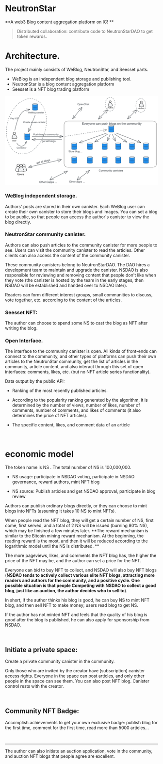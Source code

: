 # NeutronStar

**A web3 Blog content aggregation platform on IC! **

> Distributed collaboration: contribute code to NeutronStarDAO to get token rewards.


# Architecture.

The project mainly consists of WeBlog, NeutronStar, and Seesset parts.

* WeBlog is an independent blog storage and publishing tool.
* NeutronStar is a blog content aggregation platform
* Seesset is a NFT blog trading platform

![3](assets/readme/3.png)

### WeBlog independent storage.

Authors' posts are stored in their own canister. Each WeBlog user can create their own canister to store their blogs and images. You can set a blog to be public, so that people can access the author's canister to view the blog directly.

### NeutronStar community canister.

Authors can also push articles to the community canister for more people to see. Users can visit the community canister to read the articles. Other clients can also access the content of the community canister.

These community canisters belong to NeutronStarDAO. The DAO hires a development team to maintain and upgrade the canister. NSDAO is also responsible for reviewing and removing content that people don't like when they vote (the canister is hosted by the team in the early stages, then NSDAO will be established and handed over to NSDAO later).

Readers can form different interest groups, small communities to discuss, vote together, etc. according to the content of the articles.

### Seesset NFT:

The author can choose to spend some NS to cast the blog as NFT after writing the blog.

### Open Interface.

The interface to the community canister is open. All kinds of front-ends can connect to the community, and other types of platforms can push their own articles to the NeutronStar community, get the list of articles in the community, article content, and also interact through this set of open interfaces: comments, likes, etc. (but no NFT article series functionality).

Data output by the public API:

* Ranking of the most recently published articles.

* According to the popularity ranking generated by the algorithm, it is determined by the number of views, number of likes, number of comments, number of comments, and likes of comments (it also determines the price of NFT articles).

* The specific content, likes, and comment data of an article

<br/>


# economic model

The token name is NS . The total number of NS is 100,000,000.

* NS usage: participate in NSDAO voting, participate in NSDAO governance, reward authors, mint NFT blog

* NS source: Publish articles and get NSDAO approval, participate in blog review

Authors can publish ordinary blogs directly, or they can choose to mint blogs into NFTs (assuming it takes 10 NS to mint NFTs).

When people read the NFT blog, they will get a certain number of NS, first come, first served, and a total of 2 NS will be issued (burning 80% NS), which may be finished a few minutes later. **The reward mechanism is similar to the Bitcoin mining reward mechanism. At the beginning, the reading reward is the most, and then it will be reduced according to the logarithmic model until the NS is distributed. **

The more pageviews, likes, and comments the NFT blog has, the higher the price of the NFT may be, and the author can set a price for the NFT.

Everyone can bid to buy NFT to collect, and NSDAO will also buy NFT blogs (**NSDAO tends to actively collect various elite NFT blogs, attracting more readers and authors for the community, and a positive cycle. One possible situation is that people Competing with NSDAO to collect a good blog, just like an auction, the author decides who to sell to**).

In short, if the author thinks his blog is good, he can buy NS to mint NFT blog, and then sell NFT to make money; users read blog to get NS.

If the author has not minted NFT and feels that the quality of his blog is good after the blog is published, he can also apply for sponsorship from NSDAO.

<br/>

## Initiate a private space:

Create a private community canister in the community.

Only those who are invited by the creator have (subscription) canister access rights. Everyone in the space can post articles, and only other people in the space can see them. You can also post NFT blog. Canister control rests with the creator.

<br/>

## Community NFT Badge:

Accomplish achievements to get your own exclusive badge: publish blog for the first time, comment for the first time, read more than 5000 articles...

<br/>

---

The author can also initiate an auction application, vote in the community, and auction NFT blogs that people agree are excellent.